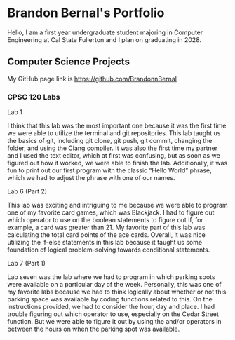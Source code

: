 
# Brandon Bernal's Portfolio

Hello, I am a first year undergraduate student majoring in Computer Engineering at Cal State Fullerton and I plan on graduating in 2028.

## Computer Science Projects 

My GitHub page link is https://github.com/BrandonnBernal

### CPSC 120 Labs

  Lab 1
  
  I think that this lab was the most important one because it was the first time we were able to utilize the terminal and git repositories.
  This lab taught us the basics of git, including git clone, git push, git commit, changing the folder, and using the Clang compiler. It was also
  the first time my partner and I used the text editor, which at first was confusing, but as soon as we figured out how it worked, we were able to
  finish the lab. Additionally, it was fun to print out our first program with the classic “Hello World” phrase, which we had to adjust the phrase with one of our names.

  Lab 6 (Part 2)
  
  This lab was exciting and intriguing to me because we were able to program one of my favorite card games, which was Blackjack. I had
  to figure out which operator to use on the boolean statements to figure out if, for example, a card was greater than 21. My favorite part of this lab
  was calculating the total card points of the ace cards. Overall, it was nice utilizing the if-else statements in this lab because it taught us some foundation of
  logical problem-solving towards conditional statements.

  Lab 7 (Part 1)
  
  Lab seven was the lab where we had to program in which parking spots were available on a particular day of the week. Personally, this was one of my
  favorite labs because we had to think logically about whether or not this parking space was available by coding functions related to this. On the instructions 
  provided, we had to consider the hour, day and place. I had trouble figuring out which operator to use, especially on the Cedar Street function. But we were able to figure 
  it out by using the and/or operators in between the hours on when the parking spot was available.
